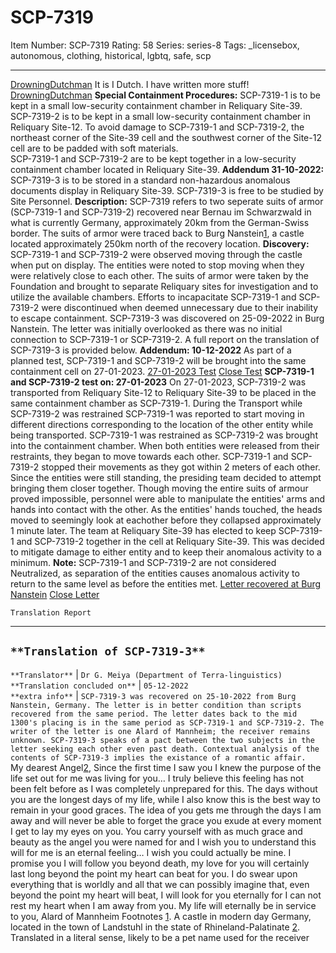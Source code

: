 # SCP-7319
Item Number: SCP-7319
Rating: 58
Series: series-8
Tags: _licensebox, autonomous, clothing, historical, lgbtq, safe, scp

---

[DrowningDutchman](javascript:;)
It is I Dutch. I have written more stuff! [DrowningDutchman](https://scp-wiki.wikidot.com/drowningdutchman-author-page)
**Special Containment Procedures:** SCP-7319-1 is to be kept in a small low-security containment chamber in Reliquary Site-39. SCP-7319-2 is to be kept in a small low-security containment chamber in Reliquary Site-12. To avoid damage to SCP-7319-1 and SCP-7319-2, the northeast corner of the Site-39 cell and the southwest corner of the Site-12 cell are to be padded with soft materials.  
SCP-7319-1 and SCP-7319-2 are to be kept together in a low-security containment chamber located in Reliquary Site-39.
**Addendum 31-10-2022:** SCP-7319-3 is to be stored in a standard non-hazardous anomalous documents display in Reliquary Site-39. SCP-7319-3 is free to be studied by Site Personnel.
**Description:** SCP-7319 refers to two seperate suits of armor (SCP-7319-1 and SCP-7319-2) recovered near Bernau im Schwarzwald in what is currently Germany, approximately 20km from the German-Swiss border. The suits of armor were traced back to Burg Nanstein[1](javascript:;), a castle located approximately 250km north of the recovery location.
**Discovery:** SCP-7319-1 and SCP-7319-2 were observed moving through the castle when put on display. The entities were noted to stop moving when they were relatively close to each other. The suits of armor were taken by the Foundation and brought to separate Reliquary sites for investigation and to utilize the available chambers. Efforts to incapacitate SCP-7319-1 and SCP-7319-2 were discontinued when deemed unnecessary due to their inability to escape containment.
SCP-7319-3 was discovered on 25-09-2022 in Burg Nanstein. The letter was initially overlooked as there was no initial connection to SCP-7319-1 or SCP-7319-2. A full report on the translation of SCP-7319-3 is provided below.
**Addendum: 10-12-2022** As part of a planned test, SCP-7319-1 and SCP-7319-2 will be brought into the same containment cell on 27-01-2023.
[27-01-2023 Test](javascript:;)
[Close Test](javascript:;)
**SCP-7319-1 and SCP-7319-2 test on: 27-01-2023**
On 27-01-2023, SCP-7319-2 was transported from Reliquary Site-12 to Reliquary Site-39 to be placed in the same containment chamber as SCP-7319-1. During the Transport while SCP-7319-2 was restrained SCP-7319-1 was reported to start moving in different directions corresponding to the location of the other entity while being transported.
SCP-7319-1 was restrained as SCP-7319-2 was brought into the containment chamber. When both entities were released from their restraints, they began to move towards each other.
SCP-7319-1 and SCP-7319-2 stopped their movements as they got within 2 meters of each other. Since the entities were still standing, the presiding team decided to attempt bringing them closer together. Though moving the entire suits of armour proved impossible, personnel were able to manipulate the entities' arms and hands into contact with the other. As the entities' hands touched, the heads moved to seemingly look at eachother before they collapsed approximately 1 minute later.
The team at Reliquary Site-39 has elected to keep SCP-7319-1 and SCP-7319-2 together in the cell at Reliquary Site-39. This was decided to mitigate damage to either entity and to keep their anomalous activity to a minimum.
**Note:** SCP-7319-1 and SCP-7319-2 are not considered Neutralized, as separation of the entities causes anomalous activity to return to the same level as before the entities met.
[Letter recovered at Burg Nanstein](javascript:;)
[Close Letter](javascript:;)
  

`Translation Report`
* * *
`**Translation of SCP-7319-3**`  
---  
`**Translator**` |  `Dr G. Meiya (Department of Terra-linguistics)`  
`**Translation concluded on**` |  `05-12-2022`  
`**extra info**` |  `SCP-7319-3 was recovered on 25-10-2022 from Burg Nanstein, Germany. The letter is in better condition than scripts recovered from the same period. The letter dates back to the mid 1300's placing is in the same period as SCP-7319-1 and SCP-7319-2. The writer of the letter is one Alard of Mannheim; the receiver remains unknown. SCP-7319-3 speaks of a pact between the two subjects in the letter seeking each other even past death. Contextual analysis of the contents of SCP-7319-3 implies the existance of a romantic affair.`  
My dearest Angel[2](javascript:;),
Since the first time I saw you I knew the purpose of the life set out for me was living for you… I truly believe this feeling has not been felt before as I was completely unprepared for this.
The days without you are the longest days of my life, while I also know this is the best way to remain in your good graces. The idea of you gets me through the days I am away and will never be able to forget the grace you exude at every moment I get to lay my eyes on you.
You carry yourself with as much grace and beauty as the angel you were named for and I wish you to understand this will for me is an eternal feeling… I wish you could actually be mine.
I promise you I will follow you beyond death, my love for you will certainly last long beyond the point my heart can beat for you.
I do swear upon everything that is worldly and all that we can possibly imagine that, even beyond the point my heart will beat, I will look for you eternally for I can not rest my heart when I am away from you.
My life will eternally be in service to you,
Alard of Mannheim
Footnotes
[1](javascript:;). A castle in modern day Germany, located in the town of Landstuhl in the state of Rhineland-Palatinate
[2](javascript:;). Translated in a literal sense, likely to be a pet name used for the receiver